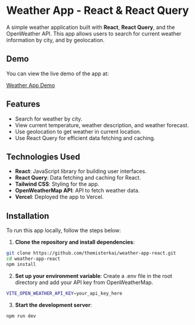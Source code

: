 # Weather App - React & React Query

A simple weather application built with **React**, **React Query**, and the OpenWeather API. This app allows users to search for current weather information by city, and by geolocation.

## Demo

You can view the live demo of the app at:

[Weather App Demo](https://weatherapp-reactquery.netlify.app/)

## Features

- Search for weather by city.
- View current temperature, weather description, and weather forecast.
- Use geolocation to get weather in current location.
- Use React Query for efficient data fetching and caching.

## Technologies Used

- **React**: JavaScript library for building user interfaces.
- **React Query**: Data fetching and caching for React.
- **Tailwind CSS**: Styling for the app.
- **OpenWeatherMap API**: API to fetch weather data.
- **Vercel**: Deployed the app to Vercel.

## Installation

To run this app locally, follow the steps below:

1. **Clone the repository and install dependencies**:
```bash
git clone https://github.com/themisterkai/weather-app-react.git
cd weather-app-react
npm install
```

2. **Set up your environment variable**:
Create a .env file in the root directory and add your API key from OpenWeatherMap.
```bash
VITE_OPEN_WEATHER_API_KEY=your_api_key_here
```
3. **Start the development server**:
```bash
npm run dev
```